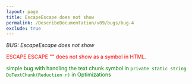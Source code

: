 ```yaml
---
layout: page
title: EscapeEscape does not show
permalink: /DescribeDocumentation/v09/bugs/bug-4
exclude: true
---
```

_BUG: EscapeEscape does not show_

<span style="color:red">ESCAPE ESCAPE "\" does not show as a symbol in HTML.</span>

<span style="color:green">simple bug with handling the text chunk symbol in ```private static string DoTextChunk(Reduction r)``` in Optimizations</span>
